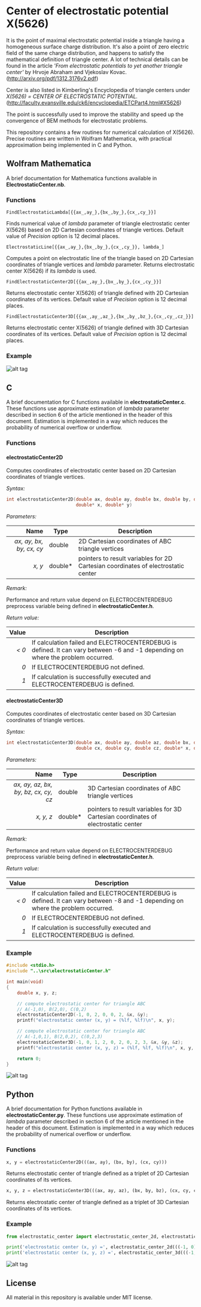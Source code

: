 Center of electrostatic potential X(5626)
=========================================

It is the point of maximal electrostatic potential inside a triangle having a homogeneous surface charge distribution. It's also a point of zero electric field of the same charge distribution, and happens to satisfy the mathematical definition of triangle center. A lot of technical details can be found in the article *'From electrostatic potentials to yet another triangle center'* by Hrvoje Abraham and Vjekoslav Kovac. (http://arxiv.org/pdf/1312.3176v2.pdf)

Center is also listed in Kimberling's Encyclopedia of triangle centers under *X(5626) = CENTER OF ELECTROSTATIC POTENTIAL.* (http://faculty.evansville.edu/ck6/encyclopedia/ETCPart4.html#X5626)

The point is successfully used to improve the stability and speed up the convergence of BEM methods for electrostatic problems.

This repository contains a few routines for numerical calculation of X(5626). Precise routines are written in Wolfram Mathematica, with practical approximation being implemented in C and Python.

Wolfram Mathematica
-------------------

A brief documentation for Mathematica functions available in __ElectrostaticCenter.nb__.

### Functions
```
FindElectrostaticLambda[{{ax_,ay_},{bx_,by_},{cx_,cy_}}]
```

Finds numerical value of *lambda* parameter of triangle electrostatic center X(5626) based on 2D Cartesian coordinates of triangle vertices. Default value of *Precision* option is 12 decimal places.

```
ElectrostaticLine[{{ax_,ay_},{bx_,by_},{cx_,cy_}}, lambda_]
```

Computes a point on electrostatic line of the triangle based on 2D Cartesian coordinates of triangle vertices and *lambda* parameter. Returns electrostatic center X(5626) if its *lambda* is used.

```
FindElectrostaticCenter2D[{{ax_,ay_},{bx_,by_},{cx_,cy_}}]
```

Returns electrostatic center X(5626) of triangle defined with 2D Cartesian coordinates of its vertices. Default value of *Precision* option is 12 decimal places.

```
FindElectrostaticCenter3D[{{ax_,ay_,az_},{bx_,by_,bz_},{cx_,cy_,cz_}}]
```

Returns electrostatic center X(5626) of triangle defined with 3D Cartesian coordinates of its vertices. Default value of *Precision* option is 12 decimal places.

### Example

![alt tag](https://raw.githubusercontent.com/ahrvoje/electrostatic-center/master/resources/ElectrostaticCenter_MathematicaExample.png)

C
-

A brief documentation for C functions available in __electrostaticCenter.c__. These functions use approximate estimation of *lambda* parameter described in section 6 of the article mentioned in the header of this document. Estimation is implemented in a way which reduces the probability of numerical overflow or underflow.

### Functions

#### electrostaticCenter2D
Computes coordinates of electrostatic center based on 2D Cartesian coordinates of triangle vertices.

_Syntax:_

```C
int electrostaticCenter2D(double ax, double ay, double bx, double by, double cx, double cy,
                          double* x, double* y)
```
_Parameters:_

| Name | Type | Description|   
|-----:|------|------------|   
| *ax, ay, bx, by, cx, cy* | double | 2D Cartesian coordinates of ABC triangle vertices |   
| *x, y* | double* | pointers to result variables for 2D Cartesian coordinates of electrostatic center |   

_Remark:_

Performance and return value depend on ELECTROCENTERDEBUG preprocess variable being defined in __electrostaticCenter.h__.

_Return value:_

| Value | Description |
|------:|-------------|
| *< 0* | If calculation failed and ELECTROCENTERDEBUG is defined. It can vary between -6 and -1 depending on where the problem occurred. |
| *0* | If ELECTROCENTERDEBUG not defined. |
| *1* | If calculation is successfully executed and ELECTROCENTERDEBUG is defined. |

#### electrostaticCenter3D
Computes coordinates of electrostatic center based on 3D Cartesian coordinates of triangle vertices.

_Syntax:_

```C
int electrostaticCenter3D(double ax, double ay, double az, double bx, double by, double bz,
                          double cx, double cy, double cz, double* x, double* y, double* z)
```
_Parameters:_   

| Name | Type | Description|   
|-----:|------|------------|   
| *ax, ay, az, bx, by, bz, cx, cy, cz* | double | 3D Cartesian coordinates of ABC triangle vertices |   
| *x, y, z* | double* | pointers to result variables for 3D Cartesian coordinates of electrostatic center |   

_Remark:_

Performance and return value depend on ELECTROCENTERDEBUG preprocess variable being defined in __electrostaticCenter.h__.

_Return value:_

| Value | Description |
|------:|-------------|
| *< 0* | If calculation failed and ELECTROCENTERDEBUG is defined. It can vary between -8 and -1 depending on where the problem occurred. |
| *0* | If ELECTROCENTERDEBUG not defined. |
| *1* | If calculation is successfully executed and ELECTROCENTERDEBUG is defined. |

### Example
```C
#include <stdio.h>
#include "..\src\electrostaticCenter.h"

int main(void)
{
    double x, y, z;

    // compute electrostatic center for triangle ABC
    // A(-1,0), B(2,0), C(0,2)
    electrostaticCenter2D(-1, 0, 2, 0, 0, 2, &x, &y);
    printf("electrostatic center (x, y) = (%lf, %lf)\n", x, y);

    // compute electrostatic center for triangle ABC
    // A(-1,0,1), B(2,0,2), C(0,2,3)
    electrostaticCenter3D(-1, 0, 1, 2, 0, 2, 0, 2, 3, &x, &y, &z);
    printf("electrostatic center (x, y, z) = (%lf, %lf, %lf)\n", x, y, z);

    return 0;
}
```

![alt tag](https://raw.githubusercontent.com/ahrvoje/electrostatic-center/master/resources/ElectrostaticCenter_CExample.png)


Python
------

A brief documentation for Python functions available in __electrostaticCenter.py__. These functions use approximate estimation of *lambda* parameter described in section 6 of the article mentioned in the header of this document. Estimation is implemented in a way which reduces the probability of numerical overflow or underflow.

### Functions
```Python
x, y = electrostaticCenter2D(((ax, ay), (bx, by), (cx, cy)))
```

Returns electrostatic center of triangle defined as a triplet of 2D Cartesian coordinates of its vertices.

```Python
x, y, z = electrostaticCenter3D(((ax, ay, az), (bx, by, bz), (cx, cy, cz)))
```

Returns electrostatic center of triangle defined as a triplet of 3D Cartesian coordinates of its vertices.

### Example
```Python
from electrostatic_center import electrostatic_center_2d, electrostatic_center_3d

print('electrostatic center (x, y) =', electrostatic_center_2d(((-1, 0), (2, 0), (0, 2))))
print('electrostatic center (x, y, z) =', electrostatic_center_3d(((-1, 0, 1), (2, 0, 2), (0, 2, 3))))
```

![alt tag](https://raw.githubusercontent.com/ahrvoje/electrostatic-center/master/resources/ElectrostaticCenter_PythonExample.png)

License
-------
All material in this repository is available under MIT license.
